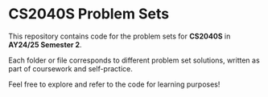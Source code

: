 # CS2040S Problem Sets

This repository contains code for the problem sets for **CS2040S** in **AY24/25 Semester 2**.

Each folder or file corresponds to different problem set solutions, written as part of coursework and self-practice.

Feel free to explore and refer to the code for learning purposes!
